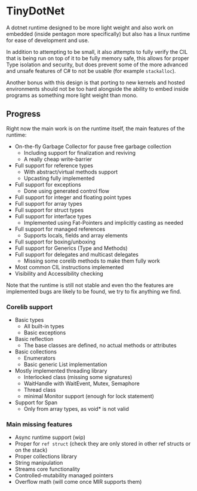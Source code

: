 # TinyDotNet

A dotnet runtime designed to be more light weight and also work on embedded (inside pentagon more specifically) 
but also has a linux runtime for ease of development and use.

In addition to attempting to be small, it also attempts to fully verify the CIL that is being run on top of it 
to be fully memory safe, this allows for proper Type isolation and security, but does prevent some of the more 
advanced and unsafe features of C# to not be usable (for example `stackalloc`).

Another bonus with this design is that porting to new kernels and hosted environments should not be too hard 
alongside the ability to embed inside programs as something more light weight than mono.

## Progress

Right now the main work is on the runtime itself, the main features of the runtime:
- On-the-fly Garbage Collector for pause free garbage collection
  - Including support for finalization and reviving
  - A really cheap write-barrier
- Full support for reference types
  - With abstract/virtual methods support
  - Upcasting fully implemented
- Full support for exceptions
  - Done using generated control flow 
- Full support for integer and floating point types
- Full support for array types
- Full support for struct types
- Full support for interface types
  - Implemented using Fat-Pointers and implicitly casting as needed
- Full support for managed references
  - Supports locals, fields and array elements
- Full support for boxing/unboxing 
- Full support for Generics (Type and Methods)
- Full support for delegates and multicast delegates
  - Missing some corelib methods to make them fully work
- Most common CIL instructions implemented
- Visibility and Accessibility checking

Note that the runtime is still not stable and even tho the features are implemented bugs are likely to be found, we try to fix anything we find.

### Corelib support
- Basic types 
  - All built-in types
  - Basic exceptions 
- Basic reflection
  - The base classes are defined, no actual methods or attributes 
- Basic collections 
  - Enumerators
  - Basic generic List implementation 
- Mostly implemented threading library
  - Interlocked class (missing some signatures)
  - WaitHandle with WaitEvent, Mutex, Semaphore 
  - Thread class
  - minimal Monitor support (enough for lock statement)
- Support for Span
  - Only from array types, as void* is not valid

### Main missing features
- Async runtime support (wip)
- Proper for `ref struct` (check they are only stored in other ref structs or on the stack)
- Proper collections library 
- String manipulation
- Streams core functionality 
- Controlled-mutability managed pointers
- Overflow math (will come once MIR supports them)
